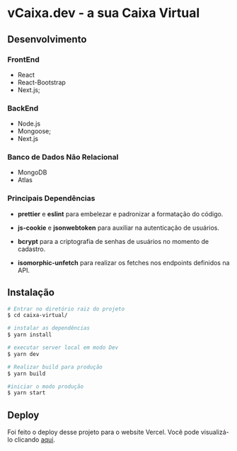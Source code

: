# vCaixa.dev - a sua Caixa Virtual

## Desenvolvimento

### FrontEnd

- React
- React-Bootstrap
- Next.js;

### BackEnd

- Node.js
- Mongoose;
- Next.js

### Banco de Dados Não Relacional

- MongoDB
- Atlas

### Principais Dependências

- **prettier** e **eslint** para embelezar e padronizar a formatação do código.

- **js-cookie** e **jsonwebtoken** para auxiliar na autenticação de usuários.

- **bcrypt** para a criptografia de senhas de usuários no momento de cadastro.

- **isomorphic-unfetch** para realizar os fetches nos endpoints definidos na API.

## Instalação

```bash
# Entrar no diretório raiz do projeto
$ cd caixa-virtual/

# instalar as dependências
$ yarn install

# executar server local em modo Dev
$ yarn dev

# Realizar build para produção 
$ yarn build

#iniciar o modo produção
$ yarn start

```

## Deploy

Foi feito o deploy desse projeto para o website Vercel. Você pode visualizá-lo clicando [aqui](https://vercel.com/kevinlevroner/caixa-virtual).
